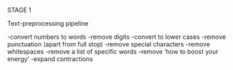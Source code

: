 STAGE 1

Text-preprocessing pipeline

-convert numbers to words
-remove digits
-convert to lower cases
-remove punctuation (apart from full stop) -remove special characters
-remove whitespaces
-remove a list of specific words
-remove ‘how to boost your energy’
-expand contractions

